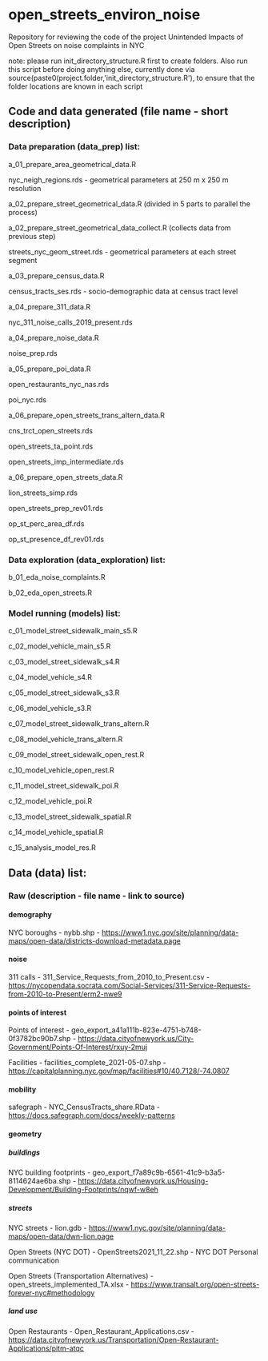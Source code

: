 # open_streets_environ_noise
Repository for reviewing the code of the project Unintended Impacts of Open Streets on noise complaints in NYC

note: please run init_directory_structure.R first to create folders. Also run this script before doing anything else, currently done via source(paste0(project.folder,'init_directory_structure.R'), to ensure that the folder locations are known in each script

## Code and data generated (file name - short description)

### Data preparation (data_prep) list:

a_01_prepare_area_geometrical_data.R

nyc_neigh_regions.rds - geometrical parameters at 250 m x 250 m resolution 

a_02_prepare_street_geometrical_data.R (divided in 5 parts to parallel the process)

a_02_prepare_street_geometrical_data_collect.R (collects data from previous step)

streets_nyc_geom_street.rds - geometrical parameters at each street segment

a_03_prepare_census_data.R

census_tracts_ses.rds - socio-demographic data at census tract level

a_04_prepare_311_data.R

nyc_311_noise_calls_2019_present.rds

a_04_prepare_noise_data.R

noise_prep.rds

a_05_prepare_poi_data.R

open_restaurants_nyc_nas.rds

poi_nyc.rds

a_06_prepare_open_streets_trans_altern_data.R

cns_trct_open_streets.rds 

open_streets_ta_point.rds

open_streets_imp_intermediate.rds 

a_06_prepare_open_streets_data.R

lion_streets_simp.rds

open_streets_prep_rev01.rds 

op_st_perc_area_df.rds 

op_st_presence_df_rev01.rds 

### Data exploration (data_exploration) list:

b_01_eda_noise_complaints.R

b_02_eda_open_streets.R

### Model running (models) list:

c_01_model_street_sidewalk_main_s5.R

c_02_model_vehicle_main_s5.R

c_03_model_street_sidewalk_s4.R

c_04_model_vehicle_s4.R

c_05_model_street_sidewalk_s3.R

c_06_model_vehicle_s3.R

c_07_model_street_sidewalk_trans_altern.R

c_08_model_vehicle_trans_altern.R

c_09_model_street_sidewalk_open_rest.R

c_10_model_vehicle_open_rest.R

c_11_model_street_sidewalk_poi.R

c_12_model_vehicle_poi.R

c_13_model_street_sidewalk_spatial.R

c_14_model_vehicle_spatial.R

c_15_analysis_model_res.R

## Data (data) list:

### Raw (description - file name - link to source)

#### demography

NYC boroughs - nybb.shp -  https://www1.nyc.gov/site/planning/data-maps/open-data/districts-download-metadata.page

#### noise

311 calls - 311_Service_Requests_from_2010_to_Present.csv - https://nycopendata.socrata.com/Social-Services/311-Service-Requests-from-2010-to-Present/erm2-nwe9

#### points of interest

Points of interest - geo_export_a41a111b-823e-4751-b748-0f3782bc90b7.shp - https://data.cityofnewyork.us/City-Government/Points-Of-Interest/rxuy-2muj

Facilities - facilities_complete_2021-05-07.shp - https://capitalplanning.nyc.gov/map/facilities#10/40.7128/-74.0807

#### mobility

safegraph - NYC_CensusTracts_share.RData - https://docs.safegraph.com/docs/weekly-patterns

#### geometry

##### buildings

NYC building footprints - geo_export_f7a89c9b-6561-41c9-b3a5-8114624ae6ba.shp - https://data.cityofnewyork.us/Housing-Development/Building-Footprints/nqwf-w8eh

##### streets

NYC streets - lion.gdb - https://www1.nyc.gov/site/planning/data-maps/open-data/dwn-lion.page

Open Streets (NYC DOT) - OpenStreets2021_11_22.shp - NYC DOT Personal communication 

Open Streets (Transportation Alternatives) - open_streets_implemented_TA.xlsx - https://www.transalt.org/open-streets-forever-nyc#methodology

##### land use

Open Restaurants - Open_Restaurant_Applications.csv - https://data.cityofnewyork.us/Transportation/Open-Restaurant-Applications/pitm-atqc













